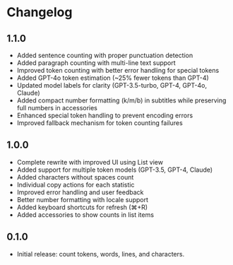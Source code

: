 # Changelog

## 1.1.0
- Added sentence counting with proper punctuation detection
- Added paragraph counting with multi-line text support
- Improved token counting with better error handling for special tokens
- Added GPT-4o token estimation (~25% fewer tokens than GPT-4)
- Updated model labels for clarity (GPT-3.5-turbo, GPT-4, GPT-4o, Claude)
- Added compact number formatting (k/m/b) in subtitles while preserving full numbers in accessories
- Enhanced special token handling to prevent encoding errors
- Improved fallback mechanism for token counting failures

## 1.0.0
- Complete rewrite with improved UI using List view
- Added support for multiple token models (GPT-3.5, GPT-4, Claude)
- Added characters without spaces count
- Individual copy actions for each statistic
- Improved error handling and user feedback
- Better number formatting with locale support
- Added keyboard shortcuts for refresh (⌘+R)
- Added accessories to show counts in list items

## 0.1.0
- Initial release: count tokens, words, lines, and characters.